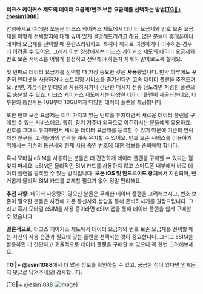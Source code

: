 **터크스 케이커스 제도의 데이터 요금제/번호 보존 요금제를 선택하는 방법[[TG💪+ @esim1088](https://t.me/s/esim1088)]**

안녕하세요 여러분! 오늘은 터크스 케이커스 제도에서 데이터 요금제와 번호 보존 요금제를 어떻게 선택할지에 대해 깊이 있게 설명해드리려고 해요. 많은 분들이 휴대폰이나 데이터 요금제를 선택할 때 혼란스러워하죠. 특히나 해외로 여행하거나 이주하는 경우 더 어려울 수 있어요. 그래서 이번 영상에서는 터크스 케이커스 제도의 데이터 요금제와 번호 보존 서비스를 어떻게 설정하고 선택해야 하는지 자세히 알아보도록 할게요.

첫 번째로 데이터 요금제를 선택할 때 가장 중요한 것은 **사용량**입니다. 만약 하루에도 꾸준히 인터넷을 사용하거나 스트리밍 서비스를 즐기신다면 고속 데이터 플랜을 추천드려요. 반면, 가끔씩만 인터넷을 사용하시거나 간단한 메시지 전송 정도라면 저렴한 플랜으로 충분할 수 있죠. 터크스 케이커스 제도에서는 다양한 데이터 플랜이 제공되는데요, 대부분의 통신사는 1GB부터 10GB까지 다양한 데이터 플랜을 제공합니다. 

또한 번호 보존 요금제는 이미 가지고 있는 번호를 유지하면서 새로운 데이터 플랜을 구매할 수 있는 서비스예요. 특히, 장기 거주나 외국으로 이주하시는 분들에게 유용하죠. 번호를 그대로 유지하면서 새로운 데이터 요금제를 등록할 수 있기 때문에 기존의 연락처와 친구들, 고객들과의 연락을 계속 유지할 수 있어요. 번호 보존 서비스를 이용하기 위해서는 기존의 통신사와 현재 사용 중인 번호에 대한 정보를 준비해야 합니다. 

혹시 모바일 eSIM을 사용하는 분들은 더 간편하게 데이터 플랜을 구매할 수 있다는 점 잊지 마세요. eSIM은 물리적인 SIM 카드를 사용하지 않고 스마트폰 내부에서 바로 데이터 플랜을 등록할 수 있는 방식입니다. **모든 iOS 및 안드로이드 장치**에서 지원되며, 번거롭게 물리적 SIM 카드를 교체할 필요가 없어 정말 편리해요.

**추천 사항:** 데이터 사용량이 많으신 분들은 무제한 데이터 플랜을 고려해보시고, 번호 보존이 필요한 분들은 사전에 기존 통신사와 상담을 통해 준비하시기를 권장드립니다. 그리고 혹시 모바일 eSIM을 사용 중이라면 eSIM 앱을 통해 데이터 플랜을 쉽게 구매할 수 있습니다.

**결론적으로**, 터크스 케이커스 제도에서 데이터 요금제와 번호 보존 요금제를 선택할 때는 자신의 사용 습관과 필요에 맞는 플랜을 선택하는 것이 중요합니다. 그리고 eSIM을 활용하면 더 간단하고 효율적으로 데이터 플랜을 구매할 수 있으니 꼭 한번 고려해보세요.

**TG💪+ @esim1088**에서 더 많은 정보를 확인하실 수 있고, 궁금한 점이 있다면 언제든지 댓글로 남겨주세요! 감사합니다.

[[TG💪+ @esim1088](https://t.me/s/esim1088) ![Image](https://i.postimg.cc/Y0z9fWf4/image.png)]